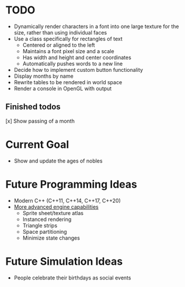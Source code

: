 # TODO
- Dynamically render characters in a font into one large texture for the size,
  rather than using individual faces
- Use a class specifically for rectangles of text
  - Centered or aligned to the left
  - Maintains a font pixel size and a scale
  - Has width and height and center coordinates
  - Automatically pushes words to a new line
- Decide how to implement custom button functionality
- Display months by name
- Rewrite tables to be rendered in world space
- Render a console in OpenGL with output

## Finished todos
[x] Show passing of a month

# Current Goal
- Show and update the ages of nobles

# Future Programming Ideas
- Modern C++ (C++11, C++14, C++17, C++20)
- [More advanced engine capabilities](https://learnopengl.com/In-Practice/2D-Game/Final-thoughts)
  - Sprite sheet/texture atlas
  - Instanced rendering
  - Triangle strips
  - Space partitioning
  - Minimize state changes

# Future Simulation Ideas
- People celebrate their birthdays as social events
